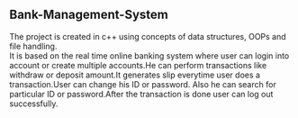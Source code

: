 ## Bank-Management-System

The project is created in c++ using concepts of data structures, OOPs and file handling.  
It is based on the real time online banking system where user can login into account or create multiple accounts.He can perform transactions like withdraw or deposit amount.It generates slip everytime user does a transaction.User can change his ID or password. Also he can search for particular ID or password.After the transaction is done user can log out successfully.
